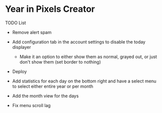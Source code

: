 # Year in Pixels Creator

TODO List

- Remove alert spam
- Add configuration tab in the account settings to disable the today displayer
    - Make it an option to either show them as normal, grayed out, or just don't show them (set border to nothing)
- Deploy

- Add statistics for each day on the bottom right and have a select menu to select either entire year or per month
- Add the month view for the days
- Fix menu scroll lag
